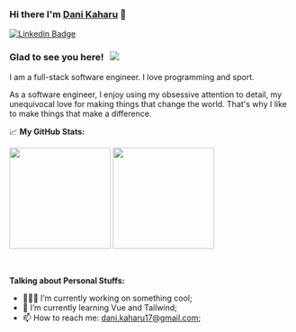### Hi there I'm <a href="https://github.com/danikaharu" target="_blank">Dani Kaharu</a>  👋

[![Linkedin Badge](https://img.shields.io/badge/-LinkedIn-0e76a8?style=flat-square&logo=Linkedin&logoColor=white)](https://linkedin.com/in/ramadankaharu)

### Glad to see you here! &nbsp; ![](https://visitor-badge.glitch.me/badge?page_id=danikaharu.danikaharu)

I am a full-stack software engineer. I love programming and sport.

As a software engineer, I enjoy using my obsessive attention to detail, my unequivocal love for making things that change the world. That's why I like to make things that make a difference.


📈 **My GitHub Stats:**

<p>
  <img height="180em" src="https://github-readme-stats.vercel.app/api?username=danikaharu&show_icons=true&hide_border=true&&count_private=true&include_all_commits=true" />
  <img height="180em" src="https://github-readme-stats.vercel.app/api/top-langs/?username=danikaharu&exclude_repo=KNN-Image-Classification&show_icons=true&hide_border=true&layout=compact&langs_count=8"/>
</p>


</br>

  
**Talking about Personal Stuffs:**

- 👨🏻‍💻 I’m currently working on something cool;
- 🚀 I’m currently learning Vue and Tailwind;
- 📫 How to reach me: dani.kaharu17@gmail.com;
